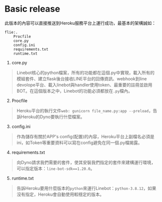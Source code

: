 # Basic release

此版本的內容可以直接推送到Heroku服務平台上運行成功，最基本的架構誠如：

```
flie:.
    Procfile
    core.py
    config.ini
    requirements.txt
    runtime.txt
```
1. core.py  
> Linebot核心的python檔案，所有的功能都在這個.py中實現，載入所有的模組套件、建立flask後台接收LINE平台的回傳資訊、webhook到line devolope平台、載入linebot與handler使用token、最重要的註冊並啟用BOT。在這個版本之中，Linebot的功能必須都放在`.py`檔內。  

2. Procfile  
> Heroku平台的執行文件`web: gunicorn file_name.py:app --preload`，告訴Heroku的Dyno要執行什麼檔案。  

3. config.ini  
> 作為儲存有關於APP's config(配置)的內容，Heroku平台上副檔名必須是ini，如Token等重要資料可以寫在config避免在同一個.py檔揭露。  

4. requirements.txt  
> 向Dyno請求我們需要的套件，使其安裝我們指定的套件來建構運行環境，可以指定版本：`line-bot-sdk==1.20.0`。

5. runtime.txt  
> 告訴Heroku要用什麼版本的`python`來運行Linebot：`python-3.8.12`，如果沒有指定，Heroku會自動使用較穩定的版本。  
